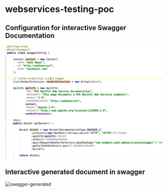 # webservices-testing-poc

## Configuration for interactive Swagger Documentation

![swagger-config](https://github.com/andiausrust/webservices-testing-poc/blob/master/Screenshot%20SwaggerConfig.png)

## Interactive generated document in swagger
![swagger-generated](swaggerGeneratedDocumentation)

